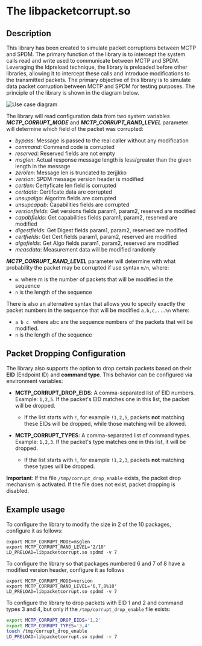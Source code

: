 # The libpacketcorrupt.so

## Description

This library has been created to simulate packet corruptions between MCTP and SPDM. The primary function of the library is to intercept the system calls read and write used to communicate between MCTP and SPDM. Leveraging the ldpreload technique, the library is preloaded before other libraries, allowing it to intercept these calls and introduce modifications to the transmitted packets. The primary objective of this library is to simulate data packet corruption between MCTP and SPDM for testing purposes. The principle of the library is shown in the diagram below.  

![Use case diagram](imgs/usecasediag.png "Use case diagram")


The library will read configuration data from two system variables ***MCTP_CORRUPT_MODE*** and ***MCTP_CORRUPT_RAND_LEVEL***  parameter will determine which field of the packet was corrupted:

- *bypass*: Message is passed to the real caller without any modification
- *command*: Command code is corrupted
- *reserved*: Reserved fields are not empty
- *msglen*: Actual response message length is less/greater than the given length in the message
- *zerolen*: Message len is truncated to zerjjkko
- *version*: SPDM message version header is modified
- *certlen*: Certyficate len field is corrupted
- *certdata*: Certifcate data are corrupted
- *unsupalgo*: Algoritm fields are corrupted
- *unsupcapab*: Capabilities fields are corrupted
- *versionfields*: Get versions fields param1, param2, reserved are modified
- *capabfields*: Get capabilities fields param1, param2, reserved are modified
- *digestfields*: Get Digest fields param1, param2, reserved are modified
- *certfields*: Get Cert fields param1, param2, reserved are modified
- *algofields*: Get Algo fields param1, param2, reserved are modified
- *measdata*: Measurement data will be modified randomly


***MCTP_CORRUPT_RAND_LEVEL*** parameter will determine with what probability the packet may be corrupted if use syntax `m/n`, where:
- `m`: where m is the number of packets that will be modified in the sequence
- `n` is the length of the sequence

There is also an alternative syntax that allows you to specify exactly the packet numbers in the sequence that will be modified `a,b,c,...%n` where:
- `a b c ` where abc are the sequence numbers of the packets that will be modified.
- `n` is the length of the sequence


## Packet Dropping Configuration

The library also supports the option to drop certain packets based on their **EID** (Endpoint ID) and **command type**. This behavior can be configured via environment variables:

- **MCTP_CORRUPT_DROP_EIDS**: A comma-separated list of EID numbers. Example: `1,2,5`. If the packet's EID matches one in this list, the packet will be dropped.
  - If the list starts with `!`, for example `!1,2,5`, packets **not** matching these EIDs will be dropped, while those matching will be allowed.
  
- **MCTP_CORRUPT_TYPES**: A comma-separated list of command types. Example: `1,2,3`. If the packet's type matches one in this list, it will be dropped.
  - If the list starts with `!`, for example `!1,2,3`, packets **not** matching these types will be dropped.

**Important**: If the file `/tmp/corrupt_drop_enable` exists, the packet drop mechanism is activated. If the file does not exist, packet dropping is disabled.




## Example usage

To configure the library to modify the size in 2 of the 10 packages, configure it as follows:
```
export MCTP_CORRUPT_MODE=msglen
export MCTP_CORRUPT_RAND_LEVEL='2/10'
LD_PRELOAD=libpacketcorrupt.so spdmd -v 7
```

To configure the library so that packages numbered 6 and 7 of 8 have a modified version header, configure it as follows
```
export MCTP_CORRUPT_MODE=version
export MCTP_CORRUPT_RAND_LEVEL='6,7,8%10'
LD_PRELOAD=libpacketcorrupt.so spdmd -v 7
```

To configure the library to drop packets with EID 1 and 2 and command types 3 and 4, but only if the `/tmp/corrupt_drop_enable` file exists:

```bash
export MCTP_CORRUPT_DROP_EIDS='1,2'
export MCTP_CORRUPT_TYPES='3,4'
touch /tmp/corrupt_drop_enable
LD_PRELOAD=libpacketcorrupt.so spdmd -v 7
```